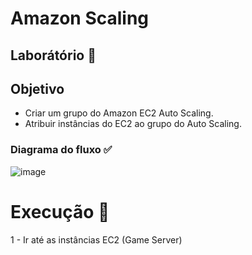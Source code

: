 # Amazon Scaling

## Laborátório 🥼

## Objetivo

- Criar um grupo do Amazon EC2 Auto Scaling.
- Atribuir instâncias do EC2 ao grupo do Auto Scaling.

### Diagrama do fluxo ✅

![image](https://github.com/user-attachments/assets/71491f04-d013-4a7b-a4b1-56c9879d1bb8)


# Execução 🚀

1 - Ir até as instâncias EC2 
(Game Server)
